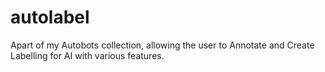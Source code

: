 # autolabel
Apart of my Autobots collection, allowing the user to Annotate and Create Labelling for AI with various features.
